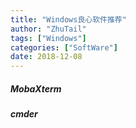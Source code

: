 ```yaml
---
title: "Windows良心软件推荐"
author: "ZhuTail"
tags: ["Windows"]
categories: ["SoftWare"]
date: 2018-12-08
---
```


##### MobaXterm

##### cmder
